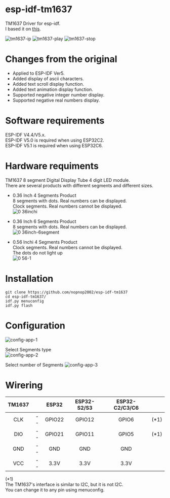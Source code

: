 # esp-idf-tm1637
TM1637 Driver for esp-idf.   
I based it on [this](https://github.com/petrows/esp-32-tm1637).   

![tm1637-ip](https://github.com/nopnop2002/esp-idf-tm1637/assets/6020549/15cb623d-2298-4344-a9c7-f573cb0255cd)
![tm1637-play](https://github.com/nopnop2002/esp-idf-tm1637/assets/6020549/bb98913e-f5e5-4f17-8d12-4cd9f16518f7)
![tm1637-stop](https://github.com/nopnop2002/esp-idf-tm1637/assets/6020549/b1928da8-c461-4772-8d33-8f82175c5f54)

# Changes from the original
- Applied to ESP-IDF Ver5.   
- Added display of ascii characters.   
- Added text scroll display function.   
- Added text animation display function.   
- Supported negative integer number display.   
- Supported negative real numbers display.   

# Software requirements
ESP-IDF V4.4/V5.x.   
ESP-IDF V5.0 is required when using ESP32C2.   
ESP-IDF V5.1 is required when using ESP32C6.   

# Hardware requiments
TM1637 8 segment Digital Display Tube 4 digit LED module.   
There are several products with different segments and different sizes.   
- 0.36 Inch 4 Segments Product   
 8 segments with dots. Real numbers can be displayed.   
 Clock segments. Real numbers cannot be displayed.   
![0 36inchi](https://github.com/nopnop2002/esp-idf-tm1637/assets/6020549/856f23ed-d198-4f68-b2a1-f085d59c0e11)

- 0.36 Inch 6 Segments Product   
 8 segments with dots. Real numbers can be displayed.   
![0 36inch-6segment](https://github.com/nopnop2002/esp-idf-tm1637/assets/6020549/b3bf7b07-1f64-44ac-9ee7-a5fd159bb657)

- 0.56 Inchi 4 Segments Product   
 Clock segments. Real numbers cannot be displayed.   
 The dots do not light up   
![0 56-1](https://github.com/nopnop2002/esp-idf-tm1637/assets/6020549/54afb3f0-c6dc-46a4-9b77-6809cd70e2e8)

# Installation
```
git clone https://github.com/nopnop2002/esp-idf-tm1637
cd esp-idf-tm1637/
idf.py menuconfig
idf.py flash
```

# Configuration   

![config-app-1](https://github.com/nopnop2002/esp-idf-tm1637/assets/6020549/da9fad9b-f510-4a02-84a5-af44d588aa97)

Select Segments type   
![config-app-2](https://github.com/nopnop2002/esp-idf-tm1637/assets/6020549/6a5b0c7c-32bd-4ede-b5ba-ff8bf9fba590)

Select number of Segments
![config-app-3](https://github.com/nopnop2002/esp-idf-tm1637/assets/6020549/f67fc28f-4b7d-4431-a61a-f9f41b453800)

# Wirering

|TM1637||ESP32|ESP32-S2/S3|ESP32-C2/C3/C6||
|:-:|:-:|:-:|:-:|:-:|:-:|
|CLK|--|GPIO22|GPIO12|GPIO6|(*1)|
|DIO|--|GPIO21|GPIO11|GPIO5|(*1)|
|GND|--|GND|GND|GND||
|VCC|--|3.3V|3.3V|3.3V||

(*1)   
The TM1637's interface is similar to I2C, but it is not I2C.   
You can change it to any pin using menuconfig.   
